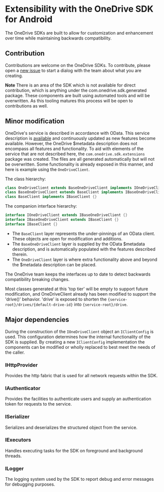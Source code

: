 # Extensibility with the OneDrive SDK for Android

The OneDrive SDKs are built to allow for customization and enhancement over time while maintaining backwards compatibility.

## Contribution

Contributions are welcome on the OneDrive SDKs. To contribute, please open a [new issue](https://github.com/OneDrive/onedrive-sdk-android/issues/new) to start a dialog with the team about what you are creating.

__Note__ There is an area of the SDK which is not available for direct contribution, which is anything under the com.onedrive.sdk.generated package. These components are built using automated tools and will be overwritten. As this tooling matures this process will be open to contributions as well.

## Minor modification

OneDrive's service is described in accordance with OData. This service description is [available](https://api.onedrive.com/v1.0/$metadata) and continuously updated as new features become available. However, the OneDrive $metadata description does not encompass all features and functionality. To aid with elements of the service that are not described here, the `com.onedrive.sdk.extensions` package was created. The files are all generated automatically but will not be overwritten. Some functionality is already exposed in this manner, and here is example using the `OneDriveClient`.

The class hierarchy:

```java
class OneDriveClient extends BaseOneDriveClient implements IOneDriveClient {}
class BaseOneDriveClient extends BaseClient implements IBaseOneDriveClient {}
class BaseClient implements IBaseClient {}
```
The companion interface hierarchy:

```java
interface IOneDriveClient extends IBaseOneDriveClient {}
interface IBaseOneDriveClient extends IBaseClient {}
interface IBaseClient {}
```

- The `BaseClient` layer represents the under-pinnings of an OData client. These objects are open for modification and additions.
- The `BaseOneDriveClient` layer is supplied by the OData $metadata description, and is automatically populated with the features described therein.
- The `OneDriveClient` layer is where extra functionality above and beyond the $metadata description can be placed.

The OneDrive team keeps the interfaces up to date to detect backwards compatibility breaking changes.

Most classes generated at this 'top tier' will be empty to support future modification, and OneDriveClient already has been modified to support the 'drive()' behavior.  'drive' is exposed to shorten the `{service-root}/drives/{default-drive-id}` into `{service-root}/drive`.

## Major dependencies

During the construction of the `IOneDriveClient` object an `IClientConfig` is used. This configuration determines how the internal functionality of the SDK is supplied. By creating a new  `IClientConfig` implementation the components can be modified or wholly replaced to best meet the needs of the caller.

### IHttpProvider

Provides the http fabric that is used for all network requests within the SDK.

### IAuthenticator

Provides the facilities to authenticate users and supply an authentication token for requests to the service.

### ISerializer

Serializes and deserializes the structured object from the service.

### IExecutors

Handles executing tasks for the SDK on foreground and background threads.

### ILogger

The logging system used by the SDK to report debug and error messages for debugging purposes.
